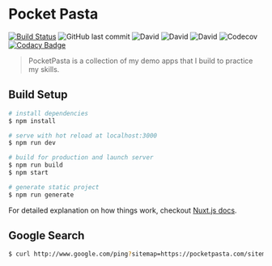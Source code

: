 # Pocket Pasta
[![Build Status](https://travis-ci.com/shadow81627/pocketpasta.svg?branch=master)](https://travis-ci.com/shadow81627/pocketpasta)
![GitHub last commit](https://img.shields.io/github/last-commit/shadow81627/pocketpasta.svg)
![David](https://img.shields.io/david/shadow81627/pocketpasta.svg)
![David](https://img.shields.io/david/dev/shadow81627/pocketpasta.svg)
![David](https://img.shields.io/david/peer/shadow81627/pocketpasta.svg)
![Codecov](https://img.shields.io/codecov/c/github/shadow81627/pocketpasta.svg)
[![Codacy Badge](https://api.codacy.com/project/badge/Grade/c8bbe26d653044de8c944c3a9e2fb0e2)](https://www.codacy.com/app/damien.robinson/pocketpasta?utm_source=github.com&amp;utm_medium=referral&amp;utm_content=shadow81627/pocketpasta&amp;utm_campaign=Badge_Grade)

> PocketPasta is a collection of my demo apps that I build to practice my skills.

## Build Setup

``` bash
# install dependencies
$ npm install

# serve with hot reload at localhost:3000
$ npm run dev

# build for production and launch server
$ npm run build
$ npm start

# generate static project
$ npm run generate
```

For detailed explanation on how things work, checkout [Nuxt.js docs](https://nuxtjs.org).

## Google Search

```bash
$ curl http://www.google.com/ping?sitemap=https://pocketpasta.com/sitemap.xml
```
